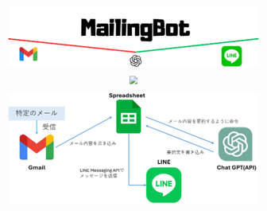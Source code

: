 ![代替テキスト](https://github.com/yuuichi-exjsb/mailing_bot/blob/main/MailingBot.png)

<p align="center">
<img src="https://img.shields.io/badge/-GoogleAppsScript-red.svg?logo=googleappsscript&style=flat-square">
</p>

![代替テキスト](https://github.com/yuuichi-exjsb/mailing_bot/blob/main/bot.png)
